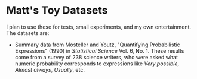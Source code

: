 # Matt's Toy Datasets

I plan to use these for tests, small experiments, and my own entertainment. The datasets are:

- Summary data from Mosteller and Youtz, "Quantifying Probabilistic Expressions" (1990) in *Statistical Science* Vol. 6, No. 1. These results come from a survey of 238 science writers, who were asked what numeric probability corresponds to expressions like *Very possible*, *Almost always*, *Usually*, etc. 


